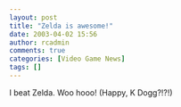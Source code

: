 ```yaml
---
layout: post
title: "Zelda is awesome!"
date: 2003-04-02 15:56
author: rcadmin
comments: true
categories: [Video Game News]
tags: []
---
```

I beat Zelda.  Woo hooo! (Happy, K Dogg?!?!)
